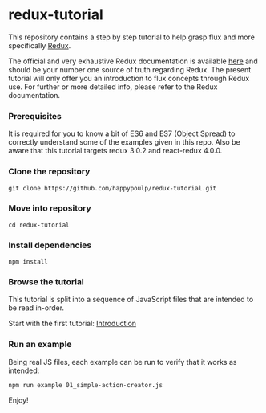 redux-tutorial
=========================

This repository contains a step by step tutorial to help grasp flux and more specifically [Redux](https://github.com/reactjs/redux).

The official and very exhaustive Redux documentation is available [here](http://redux.js.org/) and should be your number one source of truth regarding Redux. The present tutorial will only offer you an introduction to flux concepts through Redux use. For further or more detailed info, please refer to the Redux documentation.

### Prerequisites
It is required for you to know a bit of ES6 and ES7 (Object Spread) to correctly understand some of the examples given in this repo. Also be aware that this tutorial targets redux 3.0.2 and react-redux 4.0.0.

### Clone the repository
`git clone https://github.com/happypoulp/redux-tutorial.git`

### Move into repository
`cd redux-tutorial`

### Install dependencies
`npm install`

### Browse the tutorial

This tutorial is split into a sequence of JavaScript files that are intended to be read in-order. 

Start with the first tutorial: [Introduction](00_introduction.js)

### Run an example

Being real JS files, each example can be run to verify that it works as intended:

`npm run example 01_simple-action-creator.js`

Enjoy!
